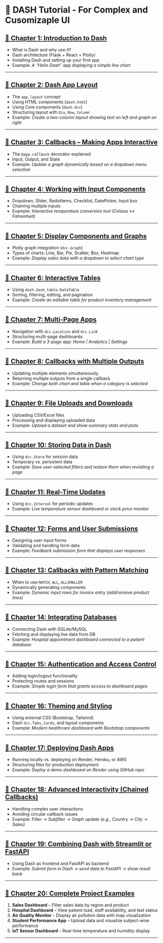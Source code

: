 # 🧭 **DASH Tutorial - For Complex and Cusomizaple UI**

## [**🔹 Chapter 1: Introduction to Dash**](https://github.com/fromsantanu/LLM-Based-Agentic-Systems/blob/main/Dash/p01.md)

* What is Dash and why use it?
* Dash architecture (Flask + React + Plotly)
* Installing Dash and setting up your first app
* Example: *A “Hello Dash” app displaying a simple line chart*

---

## [**🔹 Chapter 2: Dash App Layout**](https://github.com/fromsantanu/LLM-Based-Agentic-Systems/blob/main/Dash/p02.md)

* The `app.layout` concept
* Using HTML components (`dash.html`)
* Using Core components (`dash.dcc`)
* Structuring layout with `Div`, `Row`, `Column`
* Example: *Create a two-column layout showing text on left and graph on right*

---

## [**🔹 Chapter 3: Callbacks – Making Apps Interactive**](https://github.com/fromsantanu/LLM-Based-Agentic-Systems/blob/main/Dash/p03.md)

* The `@app.callback` decorator explained
* Input, Output, and State
* Example: *Update a graph dynamically based on a dropdown menu selection*

---

## [**🔹 Chapter 4: Working with Input Components**](https://github.com/fromsantanu/LLM-Based-Agentic-Systems/blob/main/Dash/p04.md)

* Dropdown, Slider, RadioItems, Checklist, DatePicker, Input box
* Chaining multiple inputs
* Example: *Interactive temperature conversion tool (Celsius ↔ Fahrenheit)*

---

## [**🔹 Chapter 5: Display Components and Graphs**](https://github.com/fromsantanu/LLM-Based-Agentic-Systems/blob/main/Dash/p05.md)

* Plotly graph integration (`dcc.Graph`)
* Types of charts: Line, Bar, Pie, Scatter, Box, Heatmap
* Example: *Display sales data with a dropdown to select chart type*

---

## [**🔹 Chapter 6: Interactive Tables**](https://github.com/fromsantanu/LLM-Based-Agentic-Systems/blob/main/Dash/p06.md)

* Using `dash.dash_table.DataTable`
* Sorting, filtering, editing, and pagination
* Example: *Create an editable table for product inventory management*

---

## [**🔹 Chapter 7: Multi-Page Apps**](https://github.com/fromsantanu/LLM-Based-Agentic-Systems/blob/main/Dash/p07.md)

* Navigation with `dcc.Location` and `dcc.Link`
* Structuring multi-page dashboards
* Example: *Build a 3-page app: Home | Analytics | Settings*

---

## [**🔹 Chapter 8: Callbacks with Multiple Outputs**](https://github.com/fromsantanu/LLM-Based-Agentic-Systems/blob/main/Dash/p08.md)

* Updating multiple elements simultaneously
* Returning multiple outputs from a single callback
* Example: *Change both chart and table when a category is selected*

---

## [**🔹 Chapter 9: File Uploads and Downloads**](https://github.com/fromsantanu/LLM-Based-Agentic-Systems/blob/main/Dash/p09.md)

* Uploading CSV/Excel files
* Processing and displaying uploaded data
* Example: *Upload a dataset and show summary stats and plots*

---

## [**🔹 Chapter 10: Storing Data in Dash**](https://github.com/fromsantanu/LLM-Based-Agentic-Systems/blob/main/Dash/p10.md)

* Using `dcc.Store` for session data
* Temporary vs. persistent data
* Example: *Save user-selected filters and restore them when revisiting a page*

---

## [**🔹 Chapter 11: Real-Time Updates**](https://github.com/fromsantanu/LLM-Based-Agentic-Systems/blob/main/Dash/p11.md)

* Using `dcc.Interval` for periodic updates
* Example: *Live temperature sensor dashboard or stock price monitor*

---

## [**🔹 Chapter 12: Forms and User Submissions**](https://github.com/fromsantanu/LLM-Based-Agentic-Systems/blob/main/Dash/p12.md)

* Designing user input forms
* Validating and handling form data
* Example: *Feedback submission form that displays user responses*

---

## [**🔹 Chapter 13: Callbacks with Pattern Matching**](https://github.com/fromsantanu/LLM-Based-Agentic-Systems/blob/main/Dash/p13.md)

* When to use `MATCH`, `ALL`, `ALLSMALLER`
* Dynamically generating components
* Example: *Dynamic input rows for invoice entry (add/remove product lines)*

---

## [**🔹 Chapter 14: Integrating Databases**](https://github.com/fromsantanu/LLM-Based-Agentic-Systems/blob/main/Dash/p14.md)

* Connecting Dash with SQLite/MySQL
* Fetching and displaying live data from DB
* Example: *Hospital appointment dashboard connected to a patient database*

---

## [**🔹 Chapter 15: Authentication and Access Control**](https://github.com/fromsantanu/LLM-Based-Agentic-Systems/blob/main/Dash/p15.md)

* Adding login/logout functionality
* Protecting routes and sessions
* Example: *Simple login form that grants access to dashboard pages*

---

## [**🔹 Chapter 16: Theming and Styling**](https://github.com/fromsantanu/LLM-Based-Agentic-Systems/blob/main/Dash/p16.md)

* Using external CSS (Bootstrap, Tailwind)
* Dash `dcc.Tabs`, `Cards`, and layout components
* Example: *Modern healthcare dashboard with Bootstrap components*

---

## [**🔹 Chapter 17: Deploying Dash Apps**](https://github.com/fromsantanu/LLM-Based-Agentic-Systems/blob/main/Dash/p17.md)

* Running locally vs. deploying on Render, Heroku, or AWS
* Structuring files for production deployment
* Example: *Deploy a demo dashboard on Render using GitHub repo*

---

## [**🔹 Chapter 18: Advanced Interactivity (Chained Callbacks)**](https://github.com/fromsantanu/LLM-Based-Agentic-Systems/blob/main/Dash/p18.md)

* Handling complex user interactions
* Avoiding circular callback issues
* Example: *Filter → Subfilter → Graph update (e.g., Country → City → Sales)*

---

## [**🔹 Chapter 19: Combining Dash with Streamlit or FastAPI**](https://github.com/fromsantanu/LLM-Based-Agentic-Systems/blob/main/Dash/p19.md)

* Using Dash as frontend and FastAPI as backend
* Example: *Submit form in Dash → send data to FastAPI → show result back*

---

## [**🔹 Chapter 20: Complete Project Examples**](https://github.com/fromsantanu/LLM-Based-Agentic-Systems/blob/main/Dash/p20.md)

1. **Sales Dashboard** – Filter sales data by region and product
2. **Hospital Dashboard** – View patient load, staff availability, and test status
3. **Air Quality Monitor** – Display air pollution data with map visualization
4. **Student Performance App** – Upload data and visualize subject-wise performance
5. **IoT Sensor Dashboard** – Real-time temperature and humidity display

---
